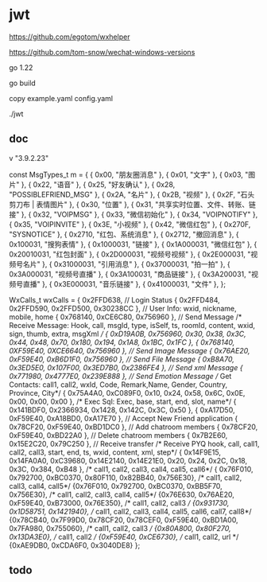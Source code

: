 # jwt
https://github.com/egotom/wxhelper

https://github.com/tom-snow/wechat-windows-versions

go 1.22

go build 

copy example.yaml config.yaml


./jwt

## doc

v "3.9.2.23"

const MsgTypes_t m = {
    { 0x00, "朋友圈消息" },
    { 0x01, "文字" },
    { 0x03, "图片" },
    { 0x22, "语音" },
    { 0x25, "好友确认" },
    { 0x28, "POSSIBLEFRIEND_MSG" },
    { 0x2A, "名片" },
    { 0x2B, "视频" },
    { 0x2F, "石头剪刀布 | 表情图片" },
    { 0x30, "位置" },
    { 0x31, "共享实时位置、文件、转账、链接" },
    { 0x32, "VOIPMSG" },
    { 0x33, "微信初始化" },
    { 0x34, "VOIPNOTIFY" },
    { 0x35, "VOIPINVITE" },
    { 0x3E, "小视频" },
    { 0x42, "微信红包" },
    { 0x270F, "SYSNOTICE" },
    { 0x2710, "红包、系统消息" },
    { 0x2712, "撤回消息" },
    { 0x100031, "搜狗表情" },
    { 0x1000031, "链接" },
    { 0x1A000031, "微信红包" },
    { 0x20010031, "红包封面" },
    { 0x2D000031, "视频号视频" },
    { 0x2E000031, "视频号名片" },
    { 0x31000031, "引用消息" },
    { 0x37000031, "拍一拍" },
    { 0x3A000031, "视频号直播" },
    { 0x3A100031, "商品链接" },
    { 0x3A200031, "视频号直播" },
    { 0x3E000031, "音乐链接" },
    { 0x41000031, "文件" },
};

WxCalls_t wxCalls = {
    0x2FFD638,                                      // Login Status
    { 0x2FFD484, 0x2FFD590, 0x2FFD500, 0x30238CC }, // User Info: wxid, nickname, mobile, home
    { 0x768140, 0xCE6C80, 0x756960 },               // Send Message
    /* Receive Message:
          Hook,  call, msgId, type, isSelf, ts, roomId, content, wxid, sign, thumb, extra, msgXml */
    { 0xD19A0B, 0x756960, 0x30, 0x38, 0x3C, 0x44, 0x48, 0x70, 0x180, 0x194, 0x1A8, 0x1BC, 0x1FC },
    { 0x768140, 0XF59E40, 0XCE6640, 0x756960 },           // Send Image Message
    { 0x76AE20, 0xF59E40, 0xB6D1F0, 0x756960 },           // Send File Message
    { 0xB8A70, 0x3ED5E0, 0x107F00, 0x3ED7B0, 0x2386FE4 }, // Send xml Message
    { 0x771980, 0x4777E0, 0x239E888 },                    // Send Emotion Message
    /* Get Contacts:
        call1, call2, wxId, Code, Remark,Name, Gender, Country, Province, City*/
    { 0x75A4A0, 0xC089F0, 0x10, 0x24, 0x58, 0x6C, 0x0E, 0x00, 0x00, 0x00 },
    /* Exec Sql:
          Exec,     base,   start,   end,   slot, name*/
    { 0x141BDF0, 0x2366934, 0x1428, 0x142C, 0x3C, 0x50 },
    { 0xA17D50, 0xF59E40, 0xA18BD0, 0xA17E70 }, // Accept New Friend application
    { 0x78CF20, 0xF59E40, 0xBD1DC0 },           // Add chatroom members
    { 0x78CF20, 0xF59E40, 0xBD22A0 },           // Delete chatroom members
    { 0x7B2E60, 0x15E2C20, 0x79C250 },          // Receive transfer
    /* Receive PYQ
        hook,    call,     call1,    call2,    call3,      start, end,  ts,  wxid, content, xml, step*/
    { 0x14F9E15, 0x14FA0A0, 0xC39680, 0x14E2140, 0x14E21E0, 0x20, 0x24, 0x2C, 0x18, 0x3C, 0x384, 0xB48 },
    /*  call1,    call2,    call3,    call4,    call5,    call6*/
    { 0x76F010, 0x792700, 0xBC0370, 0x80F110, 0x82BB40, 0x756E30},
    /*  call1,    call2,    call3,    call4,    call5*/
    {0x76F010, 0x792700, 0xBC0370, 0xBB5F70, 0x756E30},
    /*  call1,    call2,    call3,    call4,    call5*/
    {0x76E630, 0x76AE20, 0xF59E40, 0xB73000, 0x76E350},
    /*  call1,    call2,    call3 */
    {0x931730, 0x1D58751, 0x1421940},
    /*  call1,    call2,    call3,    call4,    call5,    call6,    call7,    call8*/
    {0x78CB40, 0x7F99D0, 0x78CF20, 0x78CEF0, 0xF59E40, 0xBD1A00, 0x7FA980, 0x755060},
    /*  call1,    call2,    call3 */
    {0x80A800, 0x80F270, 0x13DA3E0},
    /*  call1,   call2 */
    {0xF59E40, 0xCE6730},
    /*  call1,   call2,     url */
    {0xAE9DB0, 0xCDA6F0, 0x3040DE8}
};

## todo